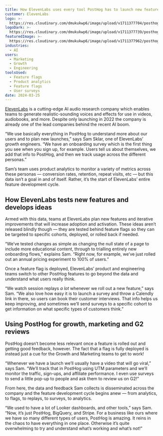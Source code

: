 ```yaml
---
title: How ElevenLabs uses every tool PostHog has to launch new features
customer: ElevenLabs
logo: >-
  https://res.cloudinary.com/dmukukwp6/image/upload/v1711377704/posthog.com/contents/images/customers/elevenlabs/ElevenLabs_logo.png
logoDark: >-
  https://res.cloudinary.com/dmukukwp6/image/upload/v1711377739/posthog.com/contents/images/customers/elevenlabs/ElevenLabs_logo-dark.png
featuredImage: >-
  https://res.cloudinary.com/dmukukwp6/image/upload/v1711377962/posthog.com/contents/images/customers/elevenlabs/elevenlabs.png
industries:
  - AI
users:
  - Marketing
  - Growth
  - Engineering
toolsUsed:
  - Feature flags
  - Product analytics
  - Feature flags
  - User surveys
date: 2024-03-25
---
```


[ElevenLabs](https://elevenlabs.io/) is a cutting-edge AI audio research company which enables teams to generate realistic-sounding voices and effects for use in videos, audiobooks, and more. Despite only launching in 2022 the company is already one of the lead companies behind the recent AI boom. 

“We use basically everything in PostHog to understand more about our users and to plan new launches,” says Sam Sklar, one of ElevenLabs’ growth engineers. “We have an onboarding survey which is the first thing you see when you sign up, for example. Users tell us about themselves, we add that info to PostHog, and then we track usage across the different personas.”

Sam’s team uses product analytics to monitor a variety of metrics across these personas — conversion rates, retention, repeat visits, etc — but this data isn’t a goal in and of itself. Rather, it’s the start of ElevenLabs’ entire feature development cycle.

## How ElevenLabs tests new features and develops ideas

Armed with this data, teams at ElevenLabs plan new features and iterative improvements that will increase adoption and activation. These ideas aren’t released blindly though — they are tested behind feature flags so they can be targeted to specific cohorts, deployed, or rolled back if needed. 

“We’ve tested changes as simple as changing the null state of a page to include more educational content, through to trialling entirely new onboarding flows,” explains Sam. “Right now, for example, we’ve just rolled out an annual pricing experiment to 100% of users.”

<BorderWrapper>
<Quote
    imageSource="/images/customers/elevenlabs-sam.jpg"
    size="md"
    name="Sam Sklar"
    title="Growth, ElevenLabs"
    quote={`“During testing we monitor weekly retention especially. We’ve got a mobile app in TestFlight at the moment and we’re tracking how it retains the users we invite to it. We want to make sure it’s not a leaky bucket before we invite all our web users to try it out.”`}
/>
</BorderWrapper>

Once a feature flag is deployed, ElevenLabs’ product and engineering teams switch to other PostHog features to go beyond the data and understand what users really think.

“We watch session replays _a lot_ whenever we roll out a new feature,” says Sam. “We also love how easy it is to launch a survey and throw a Calendly link in there, so users can book their customer interviews. That info helps us keep improving, and sometimes we’ll send surveys to a specific cohort to get information on what specific types of customers think.”

## Using PostHog for growth, marketing and G2 reviews

PostHog doesn’t become less relevant once a feature is rolled out and getting good feedback, however. The fact that a flag is fully deployed is instead just a cue for the Growth and Marketing teams to get to work!

“Whenever we have a launch we’ll usually have a video that will go viral,” says Sam. “We’ll track that in PostHog using UTM parameters and we’ll monitor the traffic, sign-ups, and affiliate performance. I even use surveys to send a little pop-up to people and ask them to review us on G2!”

From here, the data and feedback Sam collects is disseminated across the company and the feature development cycle begins anew — from analytics, to flags, to replays, to surveys, to analytics. 

“We used to have a lot of Looker dashboards, and other tools,” says Sam. “Now, it’s just PostHog, BigQuery, and Stripe. For a business like ours where we have so many different types of users, PostHog is amazing. It reins in the chaos to have everything in one place. Otherwise it’s quite overwhelming to try and understand what’s working and what’s not!”
